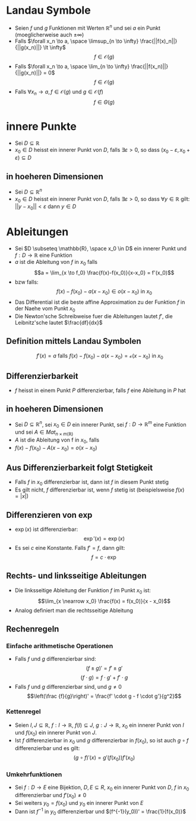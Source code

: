 # Landau Symbole
- Seien $f$ und $g$ Funktionen mit Werten $\mathbb R ^n$ und sei $a$ ein Punkt (moeglicherweise auch $\pm \infty$)
- Falls $\forall x_n \to a, \space \limsup_{n \to \infty} \frac{||f(x)_n||}{||g(x_n)||} \lt \infty$
$$f \in \mathcal O(g)$$
- Falls $\forall x_n \to a, \space \lim_{n \to \infty} \frac{||f(x_n)||}{||g(x_n)||} = 0$
$$f \in \mathcal O(g)$$
- Falls $\forall x_n \to a,  f \in \mathcal O(g)$ und $g \in \mathcal O(f)$
$$f \in \Theta(g)$$

# innere Punkte
- Sei $D \subseteq \mathbb R$ 
- $x_0 \in D$ heisst ein innerer Punkt von $D$, falls $\exists \varepsilon >0$, so dass $(x_0-\varepsilon, x_0 + \varepsilon) \subseteq D$
## in hoeheren Dimensionen 
- Sei $D \subseteq \mathbb R^n$
- $x_0 \in D$ heisst ein innerer Punkt von $D$, falls $\exists \varepsilon >0$, so dass $\forall y \in \mathbb{R}$ gilt: $||y-x_0||< \varepsilon$ dann $y \in D$
# Ableitungen
- Sei $D \subseteq \mathbb{R}, \space x_0 \in D$ ein innerer Punkt und $f: D \to \mathbb R$ eine Funktion
- $a$ ist die Ableitung von $f$ in $x_0$ falls
$$a = \lim_{x \to f_0} \frac{f(x)-f(x_0)}{x-x_0} = f'(x_0)$$
- bzw falls:
$$f(x)-f(x_0) - a(x - x_0) \in o (x -x_0) \text{ in } x_0$$
- Das Differential ist die beste affine Approximation zu der Funktion $f$ in der Naehe vom Punkt $x_0$ 
- Die Newton'sche Schreibweise fuer die Ableitungen lautet $f'$, die Leibnitz'sche lautet $\frac{df}{dx}$ 
## Definition mittels Landau Symbolen
$$f'(x) = a \text{ falls } f(x)-f(x_0)-a(x-x_0) = \mathcal{o}(x-x_0) \text{ in } x_0$$
## Differenzierbarkeit
- $f$ heisst in einem Punkt $P$ differenzierbar, falls $f$ eine Ableitung in $P$ hat
## in hoeheren Dimensionen
- Sei $D \subseteq \mathbb R^n$, sei $x_0 \in D$ ein innerer Punkt, sei $f: D \to \mathbb R^m$ eine Funktion und sei $A \in Mat_{n \times m(\mathbb R)}$
- $A$ ist die Ableitung von f in $x_0$, falls 
- $f(x) -f(x_0) -A(x-x_0) = o(x-x_0)$
## Aus Differenzierbarkeit folgt Stetigkeit
- Falls $f$ in $x_0$ differenzierbar ist, dann ist $f$ in diesem Punkt stetig
- Es gilt nicht, $f$ differenzierbar ist, wenn $f$ stetig ist (beispielsweise $f(x) = |x|$)
## Differenzieren von $\exp$
- $\exp(x)$ ist differenzierbar:
$$\exp'(x) = \exp (x)$$
- Es sei $c$ eine Konstante. Falls $f' = f$, dann gilt:
$$f = c \cdot \exp$$
## Rechts- und linksseitige Ableitungen
 - Die linksseitige Ableitung der Funktion $f$ im Punkt $x_0$ ist:
$$\lim_{x \nearrow x_0} \frac{f(x) = f(x_0)}{x - x_0}$$
- Analog definiert man die rechtsseitige Ableitung
## Rechenregeln 
### Einfache arithmetische Operationen
- Falls $f$ und $g$ differenzierbar sind:
$$(f \pm g)' = f' \pm g'$$
$$(f \cdot g) = f \cdot g' + f' \cdot g$$
- Falls $f$ und $g$ differenzierbar sind, und $g \ne 0$
$$\left(\frac {f}{g}\right)' = \frac{f' \cdot g - f \cdot g'}{g^2}$$
### Kettenregel
- Seien $I, J \subseteq \mathbb R$, $f:I \to \mathbb R$, $f(I) \subseteq J$, $g: J \to \mathbb R$, $x_0$ ein innerer Punkt von $I$ und $f(x_0)$ ein innerer Punkt von $J$. 
- Ist $f$ differenzierbar in $x_0$ und $g$ differenzierbar in $f(x_0)$, so ist auch $g\circ f$ differenzierbar und es gilt:
$$(g \circ f )'(x)= g'(f(x_0))f'(x_0)$$
### Umkehrfunktionen
- Sei $f: D \to E$ eine Bijektion, $D, E \subseteq R$, $x_0$ ein innerer Punkt von $D$, $f$ in $x_0$ differenzierbar und $f'(x_0) \neq 0$
- Sei weiters $y_0 = f(x_0)$ und $y_0$ ein innerer Punkt von $E$ 
- Dann ist $f^{-1}$ in $y_0$ differenzierbar und $(f^{-1}(y_0))' = \frac{1}{f(x_0)}$ 